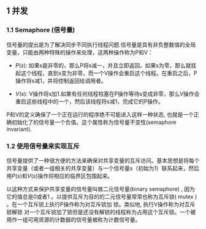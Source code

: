 ## 1 并发

### 1.1 Semaphore (信号量)

信号量的提出是为了解决同步不同执行线程问题.信号量是具有非负整数值的全局变量，只能由两种特殊的操作来处理，这两种操作称为P和V：

- $P(s)$: 如果s是非零的，那么P将s减一，并且立即返回。如果s为零，那么就挂起这个线程，直到s变为非零，而一个V操作会重启这个线程。在重启之后，P操作将s减1，并将控制返回给调用者。

- $V(s)$: V操作将s加1.如果有任何线程柱塞在P操作等待s变成非零，那么V操作会重启这些线程中的一个，然后该线程将s减1，完成它的P操作。

P和V的定义确保了一个正在运行的程序绝不可能进入这样一种状态, 也就是一个正确初始化了的信号量一个负值。这个属性称为信号量不变性(semaphore invariant).

### 1.2 使用信号量来实现互斥

信号量提供了一种很方便的方法来确保对共享变量的互斥访问。基本思想是将每个共享变量（或者一组相关的共享变量）与一个信号量s（初始为1）联系起来，然后用$P(s)$和$V(s)$操作将相应的临界区包围起来。


以这种方式来保护共享变量的信号量叫做二元信号量(binary semaphore) , 因为它的值总是0或者1 。以提供互斥为目的的二元信号量常常也称为互斥锁( mutex ) 。在一个互斥锁上执行P操作称为对互斥锁加 锁。类似地, 执行V操作称为对互斥锁解锁 对一个互斥锁加了锁但是还没有解锁的线程称为占用这个互斥锁。一个被用作一组可用资源的计数器的信号量被称为计数信号量。

